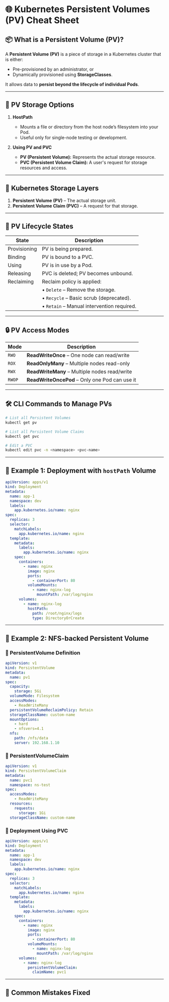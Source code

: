 # 🌐 Kubernetes Persistent Volumes (PV) Cheat Sheet

## 📦 What is a Persistent Volume (PV)?

A **Persistent Volume (PV)** is a piece of storage in a Kubernetes cluster that is either:

* Pre-provisioned by an administrator, or
* Dynamically provisioned using **StorageClasses**.

It allows data to **persist beyond the lifecycle of individual Pods**.

---

## 📁 PV Storage Options

1. **HostPath**

   * Mounts a file or directory from the host node’s filesystem into your Pod.
   * Useful only for single-node testing or development.

2. **Using PV and PVC**

   * **PV (Persistent Volume):** Represents the actual storage resource.
   * **PVC (Persistent Volume Claim):** A user's request for storage resources and access.

---

## 🧱 Kubernetes Storage Layers

1. **Persistent Volume (PV)** – The actual storage unit.
2. **Persistent Volume Claim (PVC)** – A request for that storage.

---

## 🔄 PV Lifecycle States

| State        | Description                                |
| ------------ | ------------------------------------------ |
| Provisioning | PV is being prepared.                      |
| Binding      | PV is bound to a PVC.                      |
| Using        | PV is in use by a Pod.                     |
| Releasing    | PVC is deleted; PV becomes unbound.        |
| Reclaiming   | Reclaim policy is applied:                 |
|              | • `Delete` – Remove the storage.           |
|              | • `Recycle` – Basic scrub (deprecated).    |
|              | • `Retain` – Manual intervention required. |

---

## 🔒 PV Access Modes

| Mode   | Description                                    |
| ------ | ---------------------------------------------- |
| `RWO`  | **ReadWriteOnce** – One node can read/write    |
| `ROX`  | **ReadOnlyMany** – Multiple nodes read-only    |
| `RWX`  | **ReadWriteMany** – Multiple nodes read/write  |
| `RWOP` | **ReadWriteOncePod** – Only one Pod can use it |

---

## 🛠️ CLI Commands to Manage PVs

```bash
# List all Persistent Volumes
kubectl get pv

# List all Persistent Volume Claims
kubectl get pvc

# Edit a PVC
kubectl edit pvc -n <namespace> <pvc-name>
```

---

## 🚀 Example 1: Deployment with `hostPath` Volume

```yaml
apiVersion: apps/v1
kind: Deployment
metadata:
  name: app-1
  namespace: dev
  labels:
    app.kubernetes.io/name: nginx
spec:
  replicas: 3
  selector:
    matchLabels:
      app.kubernetes.io/name: nginx
  template:
    metadata:
      labels:
        app.kubernetes.io/name: nginx
    spec:
      containers:
        - name: nginx
          image: nginx
          ports:
            - containerPort: 80
          volumeMounts:
            - name: nginx-log
              mountPath: /var/log/nginx
      volumes:
        - name: nginx-log
          hostPath:
            path: /root/nginx/logs
            type: DirectoryOrCreate
```


---

## 📂 Example 2: NFS-backed Persistent Volume

### 🧩 PersistentVolume Definition

```yaml
apiVersion: v1
kind: PersistentVolume
metadata:
  name: pv1
spec:
  capacity:
    storage: 5Gi
  volumeMode: Filesystem
  accessModes:
    - ReadWriteMany
  persistentVolumeReclaimPolicy: Retain
  storageClassName: custom-name
  mountOptions:
    - hard
    - nfsvers=4.1
  nfs:
    path: /nfs/data
    server: 192.168.1.10
```

### 📄 PersistentVolumeClaim

```yaml
apiVersion: v1
kind: PersistentVolumeClaim
metadata:
  name: pvc1
  namespace: ns-test
spec:
  accessModes:
    - ReadWriteMany
  resources:
    requests:
      storage: 1Gi
  storageClassName: custom-name
```

### 🚀 Deployment Using PVC

```yaml
apiVersion: apps/v1
kind: Deployment
metadata:
  name: app-1
  namespace: dev
  labels:
    app.kubernetes.io/name: nginx
spec:
  replicas: 3
  selector:
    matchLabels:
      app.kubernetes.io/name: nginx
  template:
    metadata:
      labels:
        app.kubernetes.io/name: nginx
    spec:
      containers:
        - name: nginx
          image: nginx
          ports:
            - containerPort: 80
          volumeMounts:
            - name: nginx-log
              mountPath: /var/log/nginx
      volumes:
        - name: nginx-log
          persistentVolumeClaim:
            claimName: pvc1
```

---

## 📝 Common Mistakes Fixed

